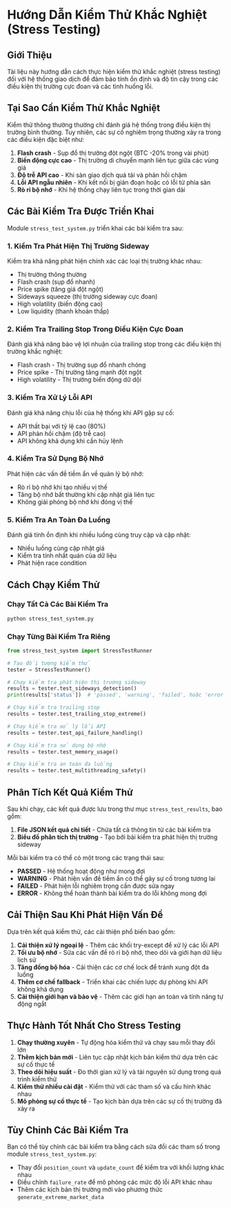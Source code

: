 # Hướng Dẫn Kiểm Thử Khắc Nghiệt (Stress Testing)

## Giới Thiệu

Tài liệu này hướng dẫn cách thực hiện kiểm thử khắc nghiệt (stress testing) đối với hệ thống giao dịch để đảm bảo tính ổn định và độ tin cậy trong các điều kiện thị trường cực đoan và các tình huống lỗi.

## Tại Sao Cần Kiểm Thử Khắc Nghiệt

Kiểm thử thông thường thường chỉ đánh giá hệ thống trong điều kiện thị trường bình thường. Tuy nhiên, các sự cố nghiêm trọng thường xảy ra trong các điều kiện đặc biệt như:

1. **Flash crash** - Sụp đổ thị trường đột ngột (BTC -20% trong vài phút)
2. **Biến động cực cao** - Thị trường di chuyển mạnh liên tục giữa các vùng giá
3. **Độ trễ API cao** - Khi sàn giao dịch quá tải và phản hồi chậm
4. **Lỗi API ngẫu nhiên** - Khi kết nối bị gián đoạn hoặc có lỗi từ phía sàn
5. **Rò rỉ bộ nhớ** - Khi hệ thống chạy liên tục trong thời gian dài

## Các Bài Kiểm Tra Được Triển Khai

Module `stress_test_system.py` triển khai các bài kiểm tra sau:

### 1. Kiểm Tra Phát Hiện Thị Trường Sideway

Kiểm tra khả năng phát hiện chính xác các loại thị trường khác nhau:
- Thị trường thông thường
- Flash crash (sụp đổ nhanh)
- Price spike (tăng giá đột ngột)
- Sideways squeeze (thị trường sideway cực đoan)
- High volatility (biến động cao)
- Low liquidity (thanh khoản thấp)

### 2. Kiểm Tra Trailing Stop Trong Điều Kiện Cực Đoan

Đánh giá khả năng bảo vệ lợi nhuận của trailing stop trong các điều kiện thị trường khắc nghiệt:
- Flash crash - Thị trường sụp đổ nhanh chóng
- Price spike - Thị trường tăng mạnh đột ngột
- High volatility - Thị trường biến động dữ dội

### 3. Kiểm Tra Xử Lý Lỗi API

Đánh giá khả năng chịu lỗi của hệ thống khi API gặp sự cố:
- API thất bại với tỷ lệ cao (80%)
- API phản hồi chậm (độ trễ cao)
- API không khả dụng khi cần hủy lệnh

### 4. Kiểm Tra Sử Dụng Bộ Nhớ

Phát hiện các vấn đề tiềm ẩn về quản lý bộ nhớ:
- Rò rỉ bộ nhớ khi tạo nhiều vị thế
- Tăng bộ nhớ bất thường khi cập nhật giá liên tục
- Không giải phóng bộ nhớ khi đóng vị thế

### 5. Kiểm Tra An Toàn Đa Luồng

Đánh giá tính ổn định khi nhiều luồng cùng truy cập và cập nhật:
- Nhiều luồng cùng cập nhật giá
- Kiểm tra tính nhất quán của dữ liệu
- Phát hiện race condition

## Cách Chạy Kiểm Thử

### Chạy Tất Cả Các Bài Kiểm Tra

```bash
python stress_test_system.py
```

### Chạy Từng Bài Kiểm Tra Riêng

```python
from stress_test_system import StressTestRunner

# Tạo đối tượng kiểm thử
tester = StressTestRunner()

# Chạy kiểm tra phát hiện thị trường sideway
results = tester.test_sideways_detection()
print(results['status'])  # 'passed', 'warning', 'failed', hoặc 'error'

# Chạy kiểm tra trailing stop
results = tester.test_trailing_stop_extreme()

# Chạy kiểm tra xử lý lỗi API
results = tester.test_api_failure_handling()

# Chạy kiểm tra sử dụng bộ nhớ
results = tester.test_memory_usage()

# Chạy kiểm tra an toàn đa luồng
results = tester.test_multithreading_safety()
```

## Phân Tích Kết Quả Kiểm Thử

Sau khi chạy, các kết quả được lưu trong thư mục `stress_test_results`, bao gồm:

1. **File JSON kết quả chi tiết** - Chứa tất cả thông tin từ các bài kiểm tra
2. **Biểu đồ phân tích thị trường** - Tạo bởi bài kiểm tra phát hiện thị trường sideway

Mỗi bài kiểm tra có thể có một trong các trạng thái sau:
- **PASSED** - Hệ thống hoạt động như mong đợi
- **WARNING** - Phát hiện vấn đề tiềm ẩn có thể gây sự cố trong tương lai
- **FAILED** - Phát hiện lỗi nghiêm trọng cần được sửa ngay
- **ERROR** - Không thể hoàn thành bài kiểm tra do lỗi không mong đợi

## Cải Thiện Sau Khi Phát Hiện Vấn Đề

Dựa trên kết quả kiểm thử, các cải thiện phổ biến bao gồm:

1. **Cải thiện xử lý ngoại lệ** - Thêm các khối try-except để xử lý các lỗi API
2. **Tối ưu bộ nhớ** - Sửa các vấn đề rò rỉ bộ nhớ, theo dõi và giới hạn dữ liệu lịch sử
3. **Tăng đồng bộ hóa** - Cải thiện các cơ chế lock để tránh xung đột đa luồng
4. **Thêm cơ chế fallback** - Triển khai các chiến lược dự phòng khi API không khả dụng
5. **Cải thiện giới hạn và bảo vệ** - Thêm các giới hạn an toàn và tính năng tự động ngắt

## Thực Hành Tốt Nhất Cho Stress Testing

1. **Chạy thường xuyên** - Tự động hóa kiểm thử và chạy sau mỗi thay đổi lớn
2. **Thêm kịch bản mới** - Liên tục cập nhật kịch bản kiểm thử dựa trên các sự cố thực tế
3. **Theo dõi hiệu suất** - Đo thời gian xử lý và tài nguyên sử dụng trong quá trình kiểm thử
4. **Kiểm thử nhiều cài đặt** - Kiểm thử với các tham số và cấu hình khác nhau
5. **Mô phỏng sự cố thực tế** - Tạo kịch bản dựa trên các sự cố thị trường đã xảy ra

## Tùy Chỉnh Các Bài Kiểm Tra

Bạn có thể tùy chỉnh các bài kiểm tra bằng cách sửa đổi các tham số trong module `stress_test_system.py`:

- Thay đổi `position_count` và `update_count` để kiểm tra với khối lượng khác nhau
- Điều chỉnh `failure_rate` để mô phỏng các mức độ lỗi API khác nhau
- Thêm các kịch bản thị trường mới vào phương thức `generate_extreme_market_data`